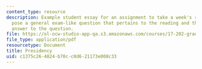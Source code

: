 ```yaml
---
content_type: resource
description: Example student essay for an assignment to take a week's readings and
  pose a general exam-like question that pertains to the reading and then write an
  answer to the question.
file: https://ol-ocw-studio-app-qa.s3.amazonaws.com/courses/17-202-graduate-seminar-in-american-politics-ii-spring-2010/c1375c264824b70cc0d621173e008c33_MIT17_202S10_Presidency_es.pdf
file_type: application/pdf
resourcetype: Document
title: Presidency
uid: c1375c26-4824-b70c-c0d6-21173e008c33
---
```

